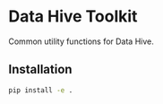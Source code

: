 # Data Hive Toolkit

Common utility functions for Data Hive.

## Installation

```bash
pip install -e .
```